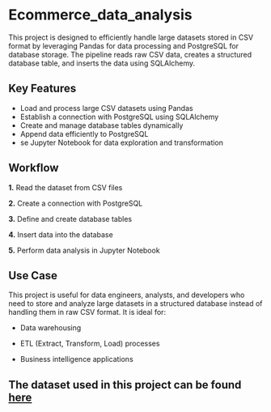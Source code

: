 # Ecommerce_data_analysis
 This project is designed to efficiently handle large datasets stored in CSV format by leveraging Pandas for data processing and PostgreSQL for database storage. The pipeline reads raw CSV data, creates a structured database table, and inserts the data using SQLAlchemy.

## Key Features
-  Load and process large CSV datasets using Pandas
-  Establish a connection with PostgreSQL using SQLAlchemy
-  Create and manage database tables dynamically
-  Append data efficiently to PostgreSQL
-  se Jupyter Notebook for data exploration and transformation

##  Workflow
**1.** Read the dataset from CSV files

**2.** Create a connection with PostgreSQL

**3.** Define and create database tables

**4.** Insert data into the database

**5.** Perform data analysis in Jupyter Notebook

 

## Use Case
This project is useful for data engineers, analysts, and developers who need to store and analyze large datasets in a structured database instead of handling them in raw CSV format. It is ideal for:

- Data warehousing

- ETL (Extract, Transform, Load) processes

- Business intelligence applications

## The dataset used in this project can be found [here](https://www.kaggle.com/datasets/psparks/instacart-market-basket-analysis/data)
